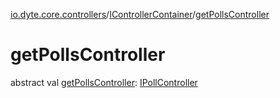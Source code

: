 [io.dyte.core.controllers](../index.md)/[IControllerContainer](index.md)/[getPollsController](get-polls-controller.md)

# getPollsController


abstract val [getPollsController](get-polls-controller.md): [IPollController](../-i-poll-controller/index.md)
